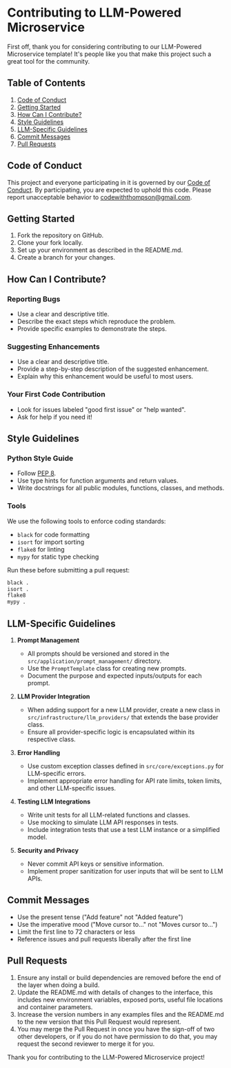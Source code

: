 # Contributing to LLM-Powered Microservice

First off, thank you for considering contributing to our LLM-Powered Microservice template! It's people like you that make this project such a great tool for the community.

## Table of Contents

1. [Code of Conduct](#code-of-conduct)
2. [Getting Started](#getting-started)
3. [How Can I Contribute?](#how-can-i-contribute)
4. [Style Guidelines](#style-guidelines)
5. [LLM-Specific Guidelines](#llm-specific-guidelines)
6. [Commit Messages](#commit-messages)
7. [Pull Requests](#pull-requests)

## Code of Conduct

This project and everyone participating in it is governed by our [Code of Conduct](CODE_OF_CONDUCT.md). By participating, you are expected to uphold this code. Please report unacceptable behavior to codewiththompson@gmail.com.

## Getting Started

1. Fork the repository on GitHub.
2. Clone your fork locally.
3. Set up your environment as described in the README.md.
4. Create a branch for your changes.

## How Can I Contribute?

### Reporting Bugs

- Use a clear and descriptive title.
- Describe the exact steps which reproduce the problem.
- Provide specific examples to demonstrate the steps.

### Suggesting Enhancements

- Use a clear and descriptive title.
- Provide a step-by-step description of the suggested enhancement.
- Explain why this enhancement would be useful to most users.

### Your First Code Contribution

- Look for issues labeled "good first issue" or "help wanted".
- Ask for help if you need it!

## Style Guidelines

### Python Style Guide

- Follow [PEP 8](https://www.python.org/dev/peps/pep-0008/).
- Use type hints for function arguments and return values.
- Write docstrings for all public modules, functions, classes, and methods.

### Tools

We use the following tools to enforce coding standards:

- `black` for code formatting
- `isort` for import sorting
- `flake8` for linting
- `mypy` for static type checking

Run these before submitting a pull request:

```bash
black .
isort .
flake8
mypy .
```

## LLM-Specific Guidelines

1. **Prompt Management**
   - All prompts should be versioned and stored in the `src/application/prompt_management/` directory.
   - Use the `PromptTemplate` class for creating new prompts.
   - Document the purpose and expected inputs/outputs for each prompt.

2. **LLM Provider Integration**
   - When adding support for a new LLM provider, create a new class in `src/infrastructure/llm_providers/` that extends the base provider class.
   - Ensure all provider-specific logic is encapsulated within its respective class.

3. **Error Handling**
   - Use custom exception classes defined in `src/core/exceptions.py` for LLM-specific errors.
   - Implement appropriate error handling for API rate limits, token limits, and other LLM-specific issues.

4. **Testing LLM Integrations**
   - Write unit tests for all LLM-related functions and classes.
   - Use mocking to simulate LLM API responses in tests.
   - Include integration tests that use a test LLM instance or a simplified model.

5. **Security and Privacy**
   - Never commit API keys or sensitive information.
   - Implement proper sanitization for user inputs that will be sent to LLM APIs.

## Commit Messages

- Use the present tense ("Add feature" not "Added feature")
- Use the imperative mood ("Move cursor to..." not "Moves cursor to...")
- Limit the first line to 72 characters or less
- Reference issues and pull requests liberally after the first line

## Pull Requests

1. Ensure any install or build dependencies are removed before the end of the layer when doing a build.
2. Update the README.md with details of changes to the interface, this includes new environment variables, exposed ports, useful file locations and container parameters.
3. Increase the version numbers in any examples files and the README.md to the new version that this Pull Request would represent.
4. You may merge the Pull Request in once you have the sign-off of two other developers, or if you do not have permission to do that, you may request the second reviewer to merge it for you.

Thank you for contributing to the LLM-Powered Microservice project!